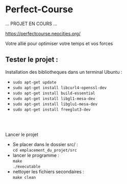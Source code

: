 # Perfect-Course

... PROJET EN COURS ...

https://perfectcourse.neocities.org/

<p>Votre allié pour optimiser votre temps et vos forces</p>
 
<h2>Tester le projet : </h2>

<p>Installation des bibliotheques dans un terminal Ubuntu :</p>
<ul>
<li> <code>sudo apt-get update</code><br> </li>
<li> <code>sudo apt-get install libcurl4-openssl-dev</code><br> </li>
<li> <code>sudo apt-get install build-essential</code><br> </li>
<li> <code>sudo apt-get install libgl1-mesa-dev</code><br> </li>
<li> <code>sudo apt-get install libglu1-mesa-dev</code><br> </li>
<li> <code>sudo apt-get install freeglut3-dev</code><br> </li>
</ul>
<br><br>
<p>Lancer le projet</p>
<ul>
  <li>
    Se placer dans le dossier src/ :<br>
    <code>cd emplacement_du_projet/src</code>
  </li>
  <li>
  lancer le programme :<br>
    <code>make</code><br>
    <code>./executable</code>
  </li>
  <li>
    nettoyer les fichiers secondaires :<br>
    <code>make clean</code>
  </li>
</ul>
